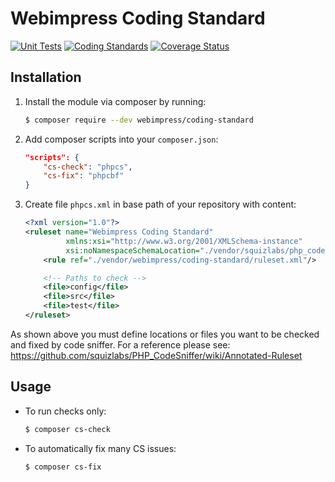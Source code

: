 # Webimpress Coding Standard

[![Unit Tests](https://github.com/webimpress/coding-standard/actions/workflows/phpunit.yml/badge.svg)](https://github.com/webimpress/coding-standard/actions/workflows/phpunit.yml)
[![Coding Standards](https://github.com/webimpress/coding-standard/actions/workflows/phpcs.yml/badge.svg)](https://github.com/webimpress/coding-standard/actions/workflows/phpcs.yml)
[![Coverage Status](https://coveralls.io/repos/github/webimpress/coding-standard/badge.svg?branch=master)](https://coveralls.io/github/webimpress/coding-standard?branch=master)

## Installation

1. Install the module via composer by running:

   ```bash
   $ composer require --dev webimpress/coding-standard
   ```

2. Add composer scripts into your `composer.json`:

   ```json
   "scripts": {
       "cs-check": "phpcs",
       "cs-fix": "phpcbf"
   }
   ```

3. Create file `phpcs.xml` in base path of your repository with content:

   ```xml
   <?xml version="1.0"?>
   <ruleset name="Webimpress Coding Standard"
            xmlns:xsi="http://www.w3.org/2001/XMLSchema-instance"
            xsi:noNamespaceSchemaLocation="./vendor/squizlabs/php_codesniffer/phpcs.xsd">
       <rule ref="./vendor/webimpress/coding-standard/ruleset.xml"/>

       <!-- Paths to check -->
       <file>config</file>
       <file>src</file>
       <file>test</file>
   </ruleset>
   ```

As shown above you must define locations or files you want to be
checked and fixed by code sniffer. For a reference please see:
https://github.com/squizlabs/PHP_CodeSniffer/wiki/Annotated-Ruleset


## Usage

* To run checks only:

  ```bash
  $ composer cs-check
  ```

* To automatically fix many CS issues:

  ```bash
  $ composer cs-fix
  ```
